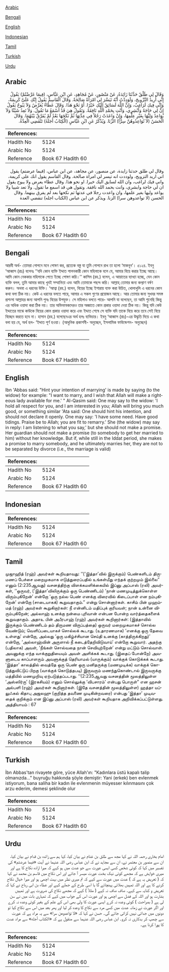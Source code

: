 [Arabic](#arabic)

[Bengali](#bengali)

[English](#english)

[Indonesian](#indonesian)

[Tamil](#tamil)

[Turkish](#turkish)

[Urdu](#urdu)

## Arabic


<div dir="rtl" lang="ar" style={{fontSize:'larger',backgroundColor:'#f8f9fa',padding:20}}>
وَقَالَ لِي طَلْقٌ حَدَّثَنَا زَائِدَةُ، عَنْ مَنْصُورٍ، عَنْ مُجَاهِدٍ، عَنِ ابْنِ عَبَّاسٍ، ‏(‏فِيمَا عَرَّضْتُمْ‏)‏ يَقُولُ إِنِّي أُرِيدُ التَّزْوِيجَ، وَلَوَدِدْتُ أَنَّهُ تَيَسَّرَ لِي امْرَأَةٌ صَالِحَةٌ‏.‏ وَقَالَ الْقَاسِمُ يَقُولُ إِنَّكِ عَلَىَّ كَرِيمَةٌ، وَإِنِّي فِيكِ لَرَاغِبٌ، وَإِنَّ اللَّهَ لَسَائِقٌ إِلَيْكِ خَيْرًا‏.‏ أَوْ نَحْوَ هَذَا‏.‏ وَقَالَ عَطَاءٌ يُعَرِّضُ وَلاَ يَبُوحُ يَقُولُ إِنَّ لِي حَاجَةً وَأَبْشِرِي، وَأَنْتِ بِحَمْدِ اللَّهِ نَافِقَةٌ‏.‏ وَتَقُولُ هِيَ قَدْ أَسْمَعُ مَا تَقُولُ‏.‏ وَلاَ تَعِدُ شَيْئًا وَلاَ يُوَاعِدُ وَلِيُّهَا بِغَيْرِ عِلْمِهَا، وَإِنْ وَاعَدَتْ رَجُلاً فِي عِدَّتِهَا ثُمَّ نَكَحَهَا بَعْدُ لَمْ يُفَرَّقْ بَيْنَهُمَا‏.‏ وَقَالَ الْحَسَنُ ‏(‏لاَ تُوَاعِدُوهُنَّ سِرًّا‏)‏ الزِّنَا‏.‏ وَيُذْكَرُ عَنِ ابْنِ عَبَّاسٍ ‏(‏الْكِتَابُ أَجَلَهُ‏)‏ تَنْقَضِي الْعِدَّةُ‏.‏
</div>
<div style={{backgroundColor:'#f8f9fa',padding:20, marginBottom: 10}}><table> <thead> <tr> <th>References:</th> <th></th> </tr> </thead> <tbody><tr><td>Hadith No</td><td>5124</td></tr><tr><td>Arabic No</td><td>5124</td></tr><tr><td>Reference</td><td>Book 67 Hadith 60</td></tr></tbody></table></div>


<div dir="rtl" lang="ar" style={{fontSize:'larger',backgroundColor:'#f8f9fa',padding:20}}>
وقال لي طلق حدثنا زايدة، عن منصور، عن مجاهد، عن ابن عباس، (فيما عرضتم) يقول اني اريد التزويج، ولوددت انه تيسر لي امراة صالحة. وقال القاسم يقول انك على كريمة، واني فيك لراغب، وان الله لسايق اليك خيرا. او نحو هذا. وقال عطاء يعرض ولا يبوح يقول ان لي حاجة وابشري، وانت بحمد الله نافقة. وتقول هي قد اسمع ما تقول. ولا تعد شييا ولا يواعد وليها بغير علمها، وان واعدت رجلا في عدتها ثم نكحها بعد لم يفرق بينهما. وقال الحسن (لا تواعدوهن سرا) الزنا. ويذكر عن ابن عباس (الكتاب اجله) تنقضي العدة
</div>
<div style={{backgroundColor:'#f8f9fa',padding:20, marginBottom: 10}}><table> <thead> <tr> <th>References:</th> <th></th> </tr> </thead> <tbody><tr><td>Hadith No</td><td>5124</td></tr><tr><td>Arabic No</td><td>5124</td></tr><tr><td>Reference</td><td>Book 67 Hadith 60</td></tr></tbody></table></div>

## Bengali


<div dir="ltr" lang="bn" style={{fontSize:'larger',backgroundColor:'#f8f9fa',padding:20}}>
আরবী অর্থ- তোমরা গোপনে মনে পোষণ কর, প্রত্যেক বস্তু যা তুমি গোপনে রাখ তা হলো ‘মাকনূন’। ৫১২৪. ইবনু ‘আব্বাস (রাঃ) বলেনঃ ‘‘যদি কোন ব্যক্তি ইদ্দাত পালনকারী কোন মহিলাকে বলে যে, আমার বিয়ে করার ইচ্ছে আছে। আমি কোন নেককার মহিলাকে পেতে ইচ্ছে পোষণ করি।’’ কাসিম (রহ.) বলেন, এ আয়াতের ব্যাখ্যা হচ্ছে, যেন কোন ব্যক্তি বলল, তুমি আমার কাছে খুবই সম্মানিতা এবং আমি তোমাকে পছন্দ করি। আল্লাহ্ তোমার জন্য কল্যাণ বর্ষণ করুন। অথবা এ ধরনের উক্তি। ‘আত্বা (রহ.) বলেন, বিয়ের ইচ্ছে ইশারায় ব্যক্ত করা উচিত, খোলাখুলি এ ধরনের কোন কথা বলা ঠিক নয়। কেউ এ ধরনের বলতে পারে, আমার এ সকল গুণের প্রয়োজন আছে। আর তোমার জন্য সুখবর সমস্ত প্রশংসা আল্লাহর জন্য আপনি পুনঃ বিয়ের উপযুক্ত। সে মহিলাও বলতে পারে- আপনি যা বলেছেন, তা আমি শুনেছি কিন্তু এর অধিক ওয়াদা করা ঠিক নয়। তার অভিভাবকদেরও তার অজ্ঞাতে কোন প্রকার ওয়াদা দেয়া ঠিক নয়। কিন্তু যদি কেউ ইদ্দাতের মাঝে কাউকে বিয়ের কোন প্রকার ওয়াদা করে এবং ইদ্দাত শেষে সে ব্যক্তি যদি তাকে বিয়ে করে তবে সেই বিয়ে বিচ্ছেদ করতে হবে না। হাসান (রহ.) বলেছে‏নএর অর্থ হলঃ ব্যভিচার। ইবনু ‘আব্বাস (রাঃ)-এর উদ্ধৃতি দিয়ে এ কথা বলা হয় যে, অর্থ হল- ‘ইদ্দাত পূর্ণ হওয়া। (আধুনিক প্রকাশনী- অনুচ্ছেদ, ইসলামিক ফাউন্ডেশন- অনুচ্ছেদ)
</div>
<div style={{backgroundColor:'#f8f9fa',padding:20, marginBottom: 10}}><table> <thead> <tr> <th>References:</th> <th></th> </tr> </thead> <tbody><tr><td>Hadith No</td><td>5124</td></tr><tr><td>Arabic No</td><td>5124</td></tr><tr><td>Reference</td><td>Book 67 Hadith 60</td></tr></tbody></table></div>

## English


<div dir="ltr" lang="en" style={{fontSize:'larger',backgroundColor:'#f8f9fa',padding:20}}>
Ibn 'Abbas said: "Hint your intention of marrying' is made by saying (to the widow) for example: "I want to marry, and I wish that Allah will make a righteous lady available for me.' " Al-Qasim said: One may say to the widow: 'I hold all respect for you, and I am interested in you; Allah will bring you much good, or something similar 'Ata said: One should hint his intention, and should not declare it openly. One may say: 'I have some need. Have good tidings. Praise be to Allah; you are fit to remarry.' She (the widow) may say in reply: I am listening to what you say,' but she should not make a promise. Her guardian should not make a promise (to somebody to get her married to him) without her knowledge. But if, while still in the Iddat period, she makes a promise to marry somebody, and he ultimately marries her, they are not to be separated by divorce (i.e., the marriage is valid)
</div>
<div style={{backgroundColor:'#f8f9fa',padding:20, marginBottom: 10}}><table> <thead> <tr> <th>References:</th> <th></th> </tr> </thead> <tbody><tr><td>Hadith No</td><td>5124</td></tr><tr><td>Arabic No</td><td>5124</td></tr><tr><td>Reference</td><td>Book 67 Hadith 60</td></tr></tbody></table></div>

## Indonesian


<div dir="ltr" lang="id" style={{fontSize:'larger',backgroundColor:'#f8f9fa',padding:20}}>

</div>
<div style={{backgroundColor:'#f8f9fa',padding:20, marginBottom: 10}}><table> <thead> <tr> <th>References:</th> <th></th> </tr> </thead> <tbody><tr><td>Hadith No</td><td>5124</td></tr><tr><td>Arabic No</td><td>5124</td></tr><tr><td>Reference</td><td>Book 67 Hadith 60</td></tr></tbody></table></div>

## Tamil


<div dir="ltr" lang="ta" style={{fontSize:'larger',backgroundColor:'#f8f9fa',padding:20}}>
முஜாஹித் (ரஹ்) அவர்கள் கூறியதாவது: ‘‘(‘இத்தா’வில் இருக்கும்) பெண்களிடம் திருமணப் பேச்சை மறைமுகமாக எடுத்துரைப்பதில் உங்கள்மீது எந்தக் குற்றமும் இல்லை” எனும் (2:235ஆவது) வசனத்திற்கு விளக்கமளிக்கையில் இப்னு அப்பாஸ் (ரலி) அவர்கள், ‘‘ஒருவர், (‘இத்தா’விலிருக்கும் ஒரு பெண்ணிடம்) ‘நான் மணமுடித்துக்கொள்ள விரும்புகிறேன்’ என்றோ ‘ஒரு நல்ல பெண் எனக்கு விரைவில் கிடைப்பாள் என நம்புகிறேன்’ என்றோ (சாடையாகக்) கூறுவதாகும்.” என்று சொன்னார்கள். காசிம் பின் முஹம்மத் (ரஹ்) அவர்கள் கூறுகிறார்கள்: நீ என்னிடம் மதிப்புக் குரியவள்; நான் உன்னை விரும்புகிறேன்; அல்லாஹ் உனக்கு நன்மை புரிவான் என்பன போன்ற வார்த்தைகளைக் கூறுவதாகும். அதாஉ பின் அபீரபாஹ் (ரஹ்) அவர்கள் கூறினார்கள்: (இத்தாவில் இருக்கும் பெண்ணிடம் தம் திருமண விருப்பத்தை) ஒருவர் மறைமுகமாகச் சொல்ல வேண்டும்; வெளிப்படையாகச் சொல்லக் கூடாது. (உதாரணமாக) ‘எனக்கு ஒரு தேவை உள்ளது’ என்றோ, அல்லது ‘ஒரு மகிழ்ச்சியான செய்தி உனக்கு (காத்திருக்கிறது)’ என்றோ, ‘அல்லாஹ்வின் அருளால் நீ கடைத்தேறிவிடுவாய்’ என்றோ கூறுவார். அதற்கு (பதிலாக) அவள், ‘நீங்கள் சொல்வதை நான் செவியுற்றேன்’ என்று மட்டும் சொல்வாள். அவனுக்கு எந்த வாக்குறுதியையும் அவள் அளிக்கக் கூடாது. (இதைப் போன்றே) அவளுடைய காப்பாளரும் அவளுக்குத் தெரியாமல் (யாருக்கும்) வாக்குக் கொடுக்கக் கூடாது. ‘இத்தா’ காலத்தில் வைத்தே ஒரு பெண் ஒரு மனிதருக்கு (மணமுடிக்க) வாக்குக் கொடுத்துவிட்டுப் பிறகு (வாக்குக் கொடுத்தபடி) இருவரும் மணந்துகொண்டால் இருவருக்கு மத்தியில் மணமுறிவு ஏற்படுத்தப்படாது. ‘‘(2:235ஆவது வசனத்தின் மூலத்திலுள்ள ‘அஸ்ஸிர்ரு’ (இரகசியம்) எனும் சொல்லுக்கு ‘விபசாரம்’ என்பது பொருள்” என ஹசன் அல்பளி (ரஹ்) அவர்கள் கூறினார்கள். (இதே வசனத்தின் மூலத்திலுள்ள) ஹத்தா யப்லுஃகல் கிதாபு அஜலஹு (குறித்த தவணை முடிகின்றவரை) என்பது ‘இத்தா’ முடிவதைக் குறிக்கும் என இப்னு அப்பாஸ் (ரலி) அவர்கள் கூறியதாக அறிவிக்கப்பட்டுள்ளது. அத்தியாயம் : 67
</div>
<div style={{backgroundColor:'#f8f9fa',padding:20, marginBottom: 10}}><table> <thead> <tr> <th>References:</th> <th></th> </tr> </thead> <tbody><tr><td>Hadith No</td><td>5124</td></tr><tr><td>Arabic No</td><td>5124</td></tr><tr><td>Reference</td><td>Book 67 Hadith 60</td></tr></tbody></table></div>

## Turkish


<div dir="ltr" lang="tr" style={{fontSize:'larger',backgroundColor:'#f8f9fa',padding:20}}>
İbn Abbas'tan rivayete göre, yüce Allah'ın: "Kadınlara üstü kapalı talip olmanızda..." buyruğu hakkında şöyle demiştir: Yani (erkek) ben evlenmek istiyorum, bana saliha bir kadın ile evlenmenin müyesser kılınmasını çok arzu ederim, demesi şeklinde olur
</div>
<div style={{backgroundColor:'#f8f9fa',padding:20, marginBottom: 10}}><table> <thead> <tr> <th>References:</th> <th></th> </tr> </thead> <tbody><tr><td>Hadith No</td><td>5124</td></tr><tr><td>Arabic No</td><td>5124</td></tr><tr><td>Reference</td><td>Book 67 Hadith 60</td></tr></tbody></table></div>

## Urdu


<div dir="rtl" lang="ur" style={{fontSize:'larger',backgroundColor:'#f8f9fa',padding:20}}>
امام بخاری رحمہ اللہ نے کہا مجھ سے طلق بن غنام نے بیان کیا، کہا ہم سے زائدہ بن قدام نے بیان کیا، ان سے منصور بن معتمر نے، ان سے مجاہد نے کہ ابن عباس رضی اللہ عنہما نے آیت «فيما عرضتم‏» کی تفسیر میں کہا کہ کوئی شخص کسی ایسی عورت سے جو عدت میں ہو کہے کہ میرا ارادہ نکاح کا ہے اور میری خواہش ہے کہ مجھے کوئی نیک بخت عورت میسر آ جائے اور اس نکاح میں قاسم بن محمد نے کہا کہ ( تعریض یہ ہے کہ ) عدت میں عورت سے کہے کہ تم میری نظر میں بہت اچھی ہو اور میرا خیال نکاح کرنے کا ہے اور اللہ تمہیں بھلائی پہنچائے گا یا اسی طرح کے جملے کہے اور عطاء بن ابی رباح نے کہا کہ تعریض و کنایہ سے کہے۔ صاف صاف نہ کہے ( مثلاً ) کہے کہ مجھے نکاح کی ضرورت ہے اور تمہیں بشارت ہو اور اللہ کے فضل سے اچھی ہو اور عورت اس کے جواب میں کہے کہ تمہاری بات میں نے سن لی ہے ( بصراحت ) کوئی وعدہ نہ کرے ایسی عورت کا ولی بھی اس کے علم کے بغیر کوئی وعدہ نہ کرے اور اگر عورت نے زمانہ عدت میں کسی مرد سے نکاح کا وعدہ کر لیا اور پھر بعد میں اس سے نکاح کیا تو دونوں میں جدائی نہیں کرائی جائے گی۔ حسن نے کہا کہ «لا تواعدوهن سرا‏» سے یہ مراد ہے کہ عورت سے چھپ کر بدکاری نہ کرو۔ ابن عباس رضی اللہ عنہما سے منقول ہے کہ «الكتاب أجله‏» سے مراد عدت کا پورا کرنا ہے۔
</div>
<div style={{backgroundColor:'#f8f9fa',padding:20, marginBottom: 10}}><table> <thead> <tr> <th>References:</th> <th></th> </tr> </thead> <tbody><tr><td>Hadith No</td><td>5124</td></tr><tr><td>Arabic No</td><td>5124</td></tr><tr><td>Reference</td><td>Book 67 Hadith 60</td></tr></tbody></table></div>